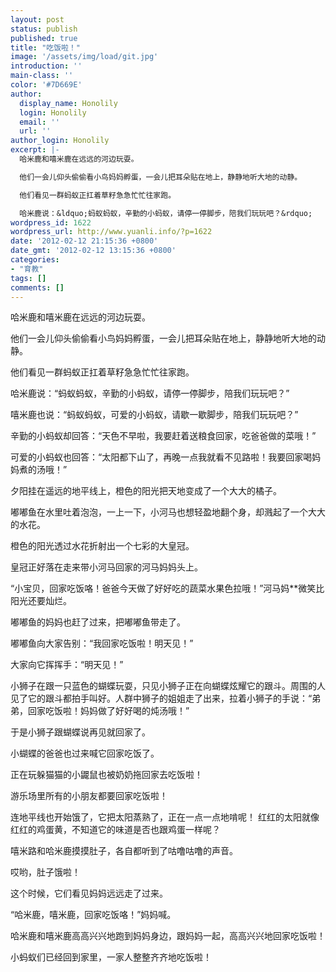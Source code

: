 ```yaml
---
layout: post
status: publish
published: true
title: "吃饭啦！"
image: '/assets/img/load/git.jpg'
introduction: ''
main-class: ''
color: '#7D669E'
author:
  display_name: Honolily
  login: Honolily
  email: ''
  url: ''
author_login: Honolily
excerpt: |-
  哈米鹿和嘻米鹿在远远的河边玩耍。

  他们一会儿仰头偷偷看小鸟妈妈孵蛋，一会儿把耳朵贴在地上，静静地听大地的动静。

  他们看见一群蚂蚁正扛着草籽急急忙忙往家跑。

  哈米鹿说：&ldquo;蚂蚁蚂蚁，辛勤的小蚂蚁，请停一停脚步，陪我们玩玩吧？&rdquo;
wordpress_id: 1622
wordpress_url: http://www.yuanli.info/?p=1622
date: '2012-02-12 21:15:36 +0800'
date_gmt: '2012-02-12 13:15:36 +0800'
categories:
- "育教"
tags: []
comments: []
---
```

<p>哈米鹿和嘻米鹿在远远的河边玩耍。</p>
<p>他们一会儿仰头偷偷看小鸟妈妈孵蛋，一会儿把耳朵贴在地上，静静地听大地的动静。</p>
<p>他们看见一群蚂蚁正扛着草籽急急忙忙往家跑。</p>
<p>哈米鹿说：&ldquo;蚂蚁蚂蚁，辛勤的小蚂蚁，请停一停脚步，陪我们玩玩吧？&rdquo;<a id="more"></a><a id="more-1622"></a></p>
<p>嘻米鹿也说：&ldquo;蚂蚁蚂蚁，可爱的小蚂蚁，请歇一歇脚步，陪我们玩玩吧？&rdquo;</p>
<p>辛勤的小蚂蚁却回答：&ldquo;天色不早啦，我要赶着送粮食回家，吃爸爸做的菜哦！&rdquo;</p>
<p>可爱的小蚂蚁也回答：&ldquo;太阳都下山了，再晚一点我就看不见路啦！我要回家喝妈妈煮的汤哦！&rdquo;</p>
<p>夕阳挂在遥远的地平线上，橙色的阳光把天地变成了一个大大的橘子。</p>
<p>嘟嘟鱼在水里吐着泡泡，一上一下，小河马也想轻盈地翻个身，却溅起了一个大大的水花。</p>
<p>橙色的阳光透过水花折射出一个七彩的大皇冠。</p>
<p>皇冠正好落在走来带小河马回家的河马妈妈头上。</p>
<p>&ldquo;小宝贝，回家吃饭咯！爸爸今天做了好好吃的蔬菜水果色拉哦！&rdquo;河马妈**微笑比阳光还要灿烂。</p>
<p>嘟嘟鱼的妈妈也赶了过来，把嘟嘟鱼带走了。</p>
<p>嘟嘟鱼向大家告别：&ldquo;我回家吃饭啦！明天见！&rdquo;</p>
<p>大家向它挥挥手：&ldquo;明天见！&rdquo;</p>
<p>小狮子在跟一只蓝色的蝴蝶玩耍，只见小狮子正在向蝴蝶炫耀它的跟斗。周围的人见了它的跟斗都拍手叫好。人群中狮子的姐姐走了出来，拉着小狮子的手说：&ldquo;弟弟，回家吃饭啦！妈妈做了好好喝的炖汤哦！&rdquo;</p>
<p>于是小狮子跟蝴蝶说再见就回家了。</p>
<p>小蝴蝶的爸爸也过来喊它回家吃饭了。</p>
<p>正在玩躲猫猫的小鼹鼠也被奶奶拖回家去吃饭啦！</p>
<p>游乐场里所有的小朋友都要回家吃饭啦！</p>
<p>连地平线也开始饿了，它把太阳蒸熟了，正在一点一点地啃呢！ 红红的太阳就像红红的鸡蛋黄，不知道它的味道是否也跟鸡蛋一样呢？</p>
<p>嘻米路和哈米鹿摸摸肚子，各自都听到了咕噜咕噜的声音。</p>
<p>哎哟，肚子饿啦！</p>
<p>这个时候，它们看见妈妈远远走了过来。</p>
<p>&ldquo;哈米鹿，嘻米鹿，回家吃饭咯！&rdquo;妈妈喊。</p>
<p>哈米鹿和嘻米鹿高高兴兴地跑到妈妈身边，跟妈妈一起，高高兴兴地回家吃饭啦！</p>
<p>小蚂蚁们已经回到家里，一家人整整齐齐地吃饭啦！</p>
